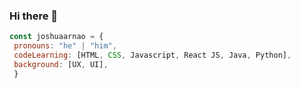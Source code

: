 ### Hi there 👋

```js
const joshuaarnao = {
 pronouns: "he" | "him",
 codeLearning: [HTML, CSS, Javascript, React JS, Java, Python],
 background: [UX, UI],
 }
```

<!--
**joshua-arnao/joshua-arnao** is a ✨ _special_ ✨ repository because its `README.md` (this file) appears on your GitHub profile.

Here are some ideas to get you started:

- 🔭 I’m currently working on ...
- 🌱 I’m currently learning ...
- 👯 I’m looking to collaborate on ...
- 🤔 I’m looking for help with ...
- 💬 Ask me about ...
- 📫 How to reach me: ...
- 😄 Pronouns: ...
- ⚡ Fun fact: ...
-->

